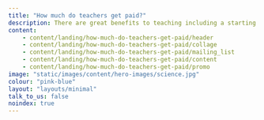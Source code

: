 ```yaml
---
title: "How much do teachers get paid?"
description: There are great benefits to teaching including a starting salary of at least $salaries_starting_min$ (or higher in London). Learn more about teachers' salaries and other benefits.
content:
    - content/landing/how-much-do-teachers-get-paid/header
    - content/landing/how-much-do-teachers-get-paid/collage
    - content/landing/how-much-do-teachers-get-paid/mailing_list
    - content/landing/how-much-do-teachers-get-paid/content
    - content/landing/how-much-do-teachers-get-paid/promo
image: "static/images/content/hero-images/science.jpg"
colour: "pink-blue"
layout: "layouts/minimal"
talk_to_us: false
noindex: true
---
```

